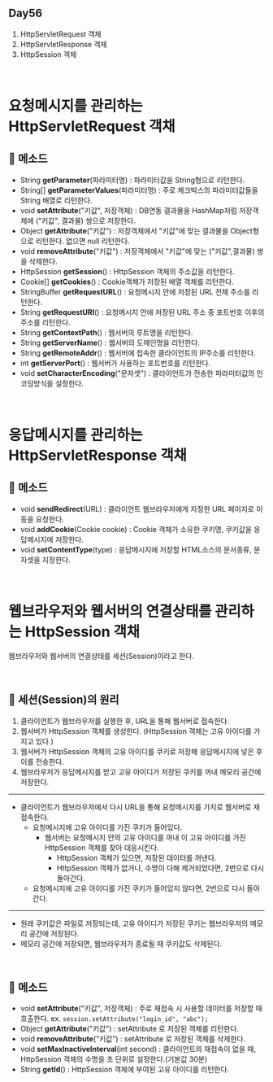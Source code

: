 ## Day56

1. HttpServletRequest 객채
2. HttpServletResponse 객체
3. HttpSession 객체

<br>

# 요청메시지를 관리하는 HttpServletRequest 객채

## 📌 메소드
- String **getParameter**(파라미터명) : 파라미터값을 String형으로 리턴한다.
- String[] **getParameterValues**(파라미터명) : 주로 체크박스의 파라미터값들을 String 배열로 리턴한다.
- void **setAttribute**("키값", 저장객체) : DB연동 결과물을 HashMap처럼 저장객체에 ("키값", 결과물) 쌍으로 저장한다.
- Object **getAttribute**("키값") : 저장객체에서 "키값"에 맞는 결과물을 Object형으로 리턴한다. 없으면 null 리턴한다.
- void **removeAttribute**("키값") : 저장객체에서 "키값"에 맞는 ("키값",결과물) 쌍을 삭제한다.
- HttpSession **getSession**() : HttpSession 객체의 주소값을 리턴한다.
- Cookie[] **getCookies**() : Cookie객체가 저장된 배열 객체를 리턴한다.
- StringBuffer **getRequestURL**() : 요청메시지 안에 저장된 URL 전체 주소를 리턴한다.
- String **getRequestURI**() : 요청메시지 안에 저장된 URL 주소 중 포트번호 이후의 주소를 리턴한다.
- String **getContextPath**() : 웹서버의 루트명을 리턴한다.
- String **getServerName**() : 웹서버의 도메인명을 리턴한다.
- String **getRemoteAddr**() : 웹서버에 접속한 클라이언트의 IP주소를 리턴한다.
- int **getServerPort**() : 웹서버가 사용하는 포트번호를 리턴한다.
- void **setCharacterEncoding**("문자셋") : 클라이언트가 전송한 파라미터값의 인코딩방식을 설정한다.

<br>

# 응답메시지를 관리하는 HttpServletResponse 객채

## 📌 메소드
- void **sendRedirect**(URL) : 클라이언트 웹브라우저에게 지정한 URL 페이지로 이동을 요청한다.
- void **addCookie**(Cookie cookie) : Cookie 객체가 소유한 쿠키명, 쿠키값을 응답메시지에 저장한다.
- void **setContentType**(type) : 응답메시지에 저장할 HTML소스의 문서종류, 문자셋을 지정한다.

<br>

# 웹브라우저와 웹서버의 연결상태를 관리하는 HttpSession 객채
웹브라우저와 웹서버의 연결상태를 세션(Session)이라고 한다.

<br>

## 📌 세션(Session)의 원리
1. 클라이언트가 웹브라우저를 실행한 후, URL을 통해 웹서버로 접속한다.
2. 웹서버가 HttpSession 객체를 생성한다. (HttpSession 객체는 고유 아이디를 가지고 있다.)
3. 웹서버가 HttpSession 객체의 고유 아이디를 쿠키로 저장해 응답메시지에 넣은 후 이를 전송한다.
4. 웹브라우저가 응답메시지를 받고 고유 아이디가 저장된 쿠키를 꺼내 메모리 공간에 저장한다.
----
- 클라이언트가 웹브라우저에서 다시 URL을 통해 요청메시지를 가지로 웹서버로 재접속한다.
  - 요청메시지에 고유 아이디를 가진 쿠키가 들어있다.
    - 웹서버는 요청메시지 안의 고유 아이디를 꺼내 이 고유 아이디를 가진 HttpSession 객체를 찾아 대응시킨다.
      - HttpSession 객체가 있으면, 저장된 데이터를 꺼낸다.
      - HttpSession 객체가 없거나, 수명이 다해 제거되었다면, 2번으로 다시 돌아간다.
  - 요청메시지에 고유 아이디를 가진 쿠키가 들어있지 않다면, 2번으로 다시 돌아간다.

----
- 원래 쿠키값은 파일로 저장되는데, 고유 아이디가 저장된 쿠키는 웹브라우저의 메모리 공간에 저장된다.
- 메모리 공간에 저장되면, 웹브라우저가 종료될 때 쿠키값도 삭제된다.

<br>

## 📌 메소드
- void **setAttribute**("키값", 저장객체) : 주로 재접속 시 사용할 데이터를 저장할 때 호출한다. ex. `session.setAttribute("login_id", "abc");`
- Object **getAttribute**("키값") : setAttribute 로 저장된 객체를 리턴한다.
- void **removeAttribute**("키값") : setAttribute 로 저장된 객체를 삭제한다.
- void **setMaxInactiveInterval**(int second) : 클라이언트의 재접속이 없을 때, HttpSession 객체의 수명을 초 단위로 설정한다.(기본값 30분)
- String **getId**() : HttpSession 객체에 부여된 고유 아이디를 리턴한다.
